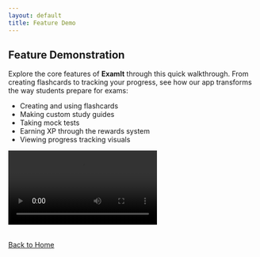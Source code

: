 ```yaml
---
layout: default
title: Feature Demo
---
```



<section class="video-section enhanced-demo">
<h2>Feature Demonstration</h2>
  
  <p class="demo-intro">
    Explore the core features of <strong>ExamIt</strong> through this quick walkthrough. 
    From creating flashcards to tracking your progress, see how our app transforms the way students prepare for exams:
  </p>

  <ul class="demo-feature-list">
    <li>Creating and using flashcards</li>
    <li>Making custom study guides</li>
    <li>Taking mock tests</li>
    <li>Earning XP through the rewards system</li>
    <li>Viewing progress tracking visuals</li>
  </ul>
  <video controls class="demo-video">
    <source src="{{ '/assets/demo.mp4' | relative_url }}" type="video/mp4">
    Your browser does not support the video tag.
  </video>

  <div class="demo-button-wrapper" style="margin-top: 2rem;">
    <a href="/" class="demo-button">Back to Home</a>
  </div>
</section>
